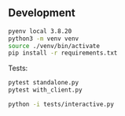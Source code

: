 ## Development

```bash
pyenv local 3.8.20
python3 -m venv venv
source ./venv/bin/activate
pip install -r requirements.txt
```

Tests:
```bash
pytest standalone.py
pytest with_client.py
```

```bash
python -i tests/interactive.py
```